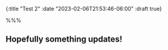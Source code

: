 {:title "Test 2"
:date "2023-02-06T21:53:46-06:00"
:draft true}

%%%

## Hopefully something updates!
